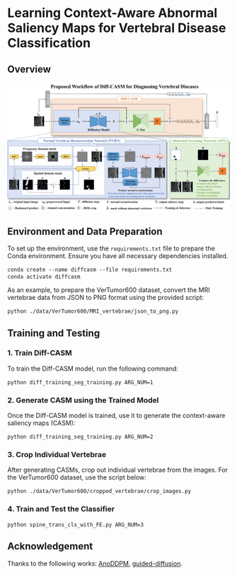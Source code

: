# Learning Context-Aware Abnormal Saliency Maps for Vertebral Disease Classification

## Overview

![Figure 2](images/figure2.jpg)

## Environment and Data Preparation

To set up the environment, use the `requirements.txt` file to prepare the Conda environment. Ensure you have all necessary dependencies installed.

```
conda create --name diffcasm --file requirements.txt
conda activate diffcasm
```

As an example, to prepare the VerTumor600 dataset, convert the MRI vertebrae data from JSON to PNG format using the provided script:

```
python ./data/VerTumor600/MRI_vertebrae/json_to_png.py
```

## Training and Testing

### 1. Train Diff-CASM

To train the Diff-CASM model, run the following command:

```
python diff_training_seg_training.py ARG_NUM=1
```

### 2. Generate CASM using the Trained Model

Once the Diff-CASM model is trained, use it to generate the context-aware saliency maps (CASM):

```
python diff_training_seg_training.py ARG_NUM=2
```

### 3. Crop Individual Vertebrae

After generating CASMs, crop out individual vertebrae from the images. For the VerTumor600 dataset, use the script below:

```
python ./data/VerTumor600/cropped_vertebrae/crop_images.py
```

### 4. Train and Test the Classifier

```
python spine_trans_cls_with_FE.py ARG_NUM=3
```

## Acknowledgement
Thanks to the following works: [AnoDDPM](https://github.com/Julian-Wyatt/AnoDDPM), [guided-diffusion](https://github.com/openai/guided-diffusion).


